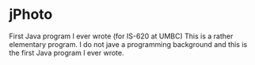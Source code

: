 jPhoto
======

First Java program I ever wrote (for IS-620 at UMBC)
This is a rather elementary program.  I do not jave a programming background and this is the first Java program I ever wrote. 
